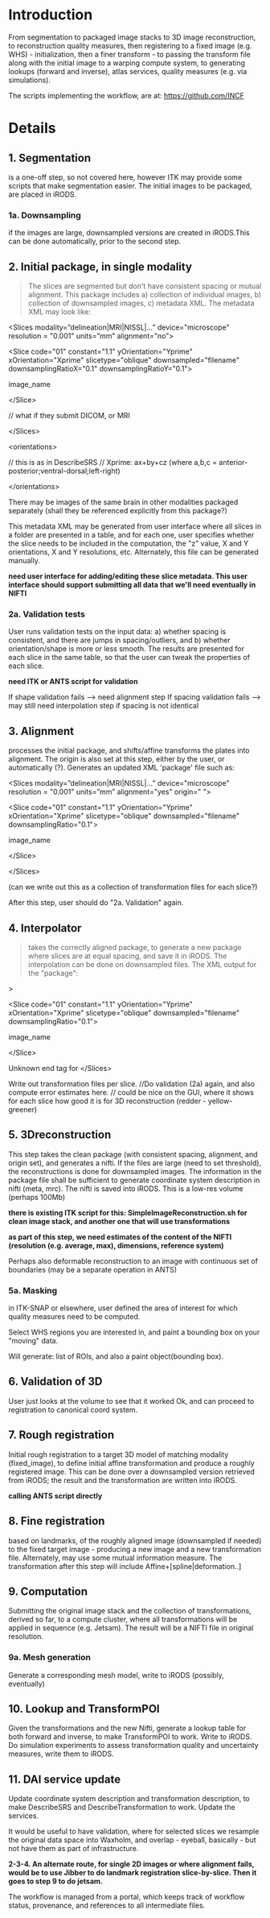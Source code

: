 # Introduction #

From segmentation to packaged image stacks to 3D image reconstruction, to reconstruction quality measures, then registering to a fixed image (e.g. WHS) - initialization, then a finer transform - to passing the transform file along with the initial image to a warping compute system, to generating lookups (forward and inverse), atlas services, quality measures (e.g. via simulations).

The scripts implementing the workflow, are at:
https://github.com/INCF


# Details #

## 1. Segmentation ##
is a one-off step, so not covered here, however ITK may provide some scripts that make segmentation easier. The initial images to be packaged, are placed in iRODS.

### 1a. Downsampling ###
if the images are large, downsampled versions are created in iRODS.This can be done automatically, prior to the second step.

## 2. Initial package, in single modality ##
> The slices are segmented but don't have consistent spacing or mutual alignment. This package includes a) collection of individual images, b) collection of downsampled images, c) metadata XML. The metadata XML may look like:



&lt;Slices modality=”delineation|MRI|NISSL|…” device="microscope" resolution = "0.001" units=”mm” alignment="no"&gt;


> 

&lt;Slice code="01" constant="1.1" yOrientation="Yprime" xOrientation="Xprime" slicetype="oblique" downsampled="filename" downsamplingRatioX="0.1" downsamplingRatioY="0.1"&gt;

image\_name

&lt;/Slice&gt;



// what if they submit DICOM, or MRI



&lt;/Slices&gt;




&lt;orientations&gt;


//  this is as in DescribeSRS
//  Xprime: ax+by+cz (where a,b,c = anterior-posterior;ventral-dorsal;left-right)


&lt;/orientations&gt;



There may be images of the same brain in other modalities packaged separately (shall they be referenced explicitly from this package?)

This metadata XML may be generated from user interface where all slices in a folder are presented in a table, and for each one, user specifies whether the slice needs to be included in the computation, the "z" value, X and Y orientations, X and Y resolutions, etc. Alternately, this file can be generated manually.

**need user interface for adding/editing these slice metadata. This user interface should support submitting all data that we'll need eventually in NIFTI**

### 2a. Validation tests ###
User runs validation tests on the input data: a) whether spacing is consistent, and there are jumps in spacing/outliers, and b) whether orientation/shape is more or less smooth. The results are presented for each slice in the same table, so that the user can tweak the properties of each slice.

**need ITK or ANTS script for validation**

If shape validation fails --> need alignment step
If spacing validation fails --> may still need interpolation step if spacing is not identical


## 3. Alignment ##
processes the initial package, and shifts/affine transforms the plates into alignment. The origin is also set at this step, either by the user, or automatically (?). Generates an updated XML 'package' file such as:



&lt;Slices modality=”delineation|MRI|NISSL|…” device="microscope" resolution = "0.001" units=”mm” alignment="yes" origin="  "&gt;


> 

&lt;Slice code="01" constant="1.1" yOrientation="Yprime" xOrientation="Xprime" slicetype="oblique" downsampled="filename" downsamplingRatio="0.1"&gt;

image\_name

&lt;/Slice&gt;




&lt;/Slices&gt;




(can we write out this as a collection of transformation files for each slice?)

After this step, user should do "2a. Validation" again.

## 4. Interpolator ##
> takes the correctly aligned package,  to generate a new package where slices are at equal spacing, and save it in iRODS. The interpolation can be done on downsampled files. The XML output for the "package":

<Slices modality=”delineation|MRI|NISSL|…” device="microscope" resolution = "0.001" units=”mm” alignment="yes" origin="  " spacingY="0.12" spa>
> 

&lt;Slice code="01" constant="1.1" yOrientation="Yprime" xOrientation="Xprime" slicetype="oblique" downsampled="filename" downsamplingRatio="0.1"&gt;

image\_name

&lt;/Slice&gt;




Unknown end tag for &lt;/Slices&gt;



Write out transformation files per slice.
//Do validation (2a) again, and also compute error estimates here.
// could be nice on the GUI, where it shows for each slice how good it is for 3D reconstruction (redder - yellow- greener)


## 5. 3Dreconstruction ##
This step takes the clean package (with consistent spacing, alignment, and origin set), and generates a nifti. If the files are large (need to set threshold), the reconstructions is done for downsampled images. The information in the package file shall be sufficient to generate coordinate system description in nifti (meta, mrc). The nifti is saved into iRODS. This is a low-res volume (perhaps 100Mb)

**there is existing ITK script for this: SimpleImageReconstruction.sh for clean image stack, and another one that will use transformations**

**as part of this step, we need estimates of the content of the NIFTI (resolution (e.g. average, max), dimensions, reference system)**


Perhaps also deformable reconstruction to an image with continuous set of boundaries (may be a separate operation in ANTS)

### 5a. Masking ###

in ITK-SNAP or elsewhere, user defined the area of interest for which quality measures need to be computed.

Select WHS regions you are interested in, and paint a bounding box on your "moving" data.

Will generate: list of ROIs, and also a paint object(bounding box).

## 6. Validation of 3D ##
User just looks at the volume to see that it worked Ok, and can proceed to registration to canonical coord system.


## 7. Rough registration ##
Initial rough registration to a target 3D model of matching modality (fixed\_image), to define initial affine transformation and produce a roughly registered image. This can be done over a downsampled version retrieved from iRODS; the result and the transformation are written into iRODS.

**calling ANTS script directly**


## 8. Fine registration ##
based on landmarks, of the roughly aligned image (downsampled if needed) to the fixed target image  - producing a new image and a new transformation file. Alternately, may use some mutual information measure. The transformation after this step will include Affine+[spline|deformation..]


## 9. Computation ##
Submitting the original image stack and the collection of transformations, derived so far, to a compute cluster, where all transformations will be applied in sequence (e.g. Jetsam). The result will be a NIFTI file in original resolution.

### 9a. Mesh generation ###
Generate a corresponding mesh model, write to iRODS (possibly, eventually)

## 10. Lookup and TransformPOI ##
Given the transformations and the new Nifti, generate a lookup table for both forward and inverse, to make TransformPOI to work. Write to iRODS. Do simulation experiments to assess transformation quality and uncertainty measures, write them to iRODS.

## 11. DAI service update ##
Update coordinate system description and transformation description, to make DescribeSRS and DescribeTransformation to work. Update the services.

It would be useful to have validation, where for selected slices we resample the original data space into Waxholm, and overlap - eyeball, basically - but not have them as part of infrastructure.

**2-3-4. An alternate route, for single 2D images or where alignment fails, would be to use Jibber to do landmark registration slice-by-slice. Then it goes to step 9 to do jetsam.**

The workflow is managed from a portal, which keeps track of workflow status, provenance, and references to all intermediate files.
